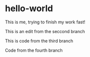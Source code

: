 # hello-world

This is me, trying to finish my work fast!

This is an edit from the seccond branch


This is code from the third branch

Code from the fourth branch
